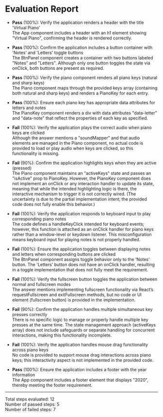 # Evaluation Report

- **Pass** (100%): Verify the application renders a header with the title 'Virtual Piano'  
  The App component includes a header with an h1 element showing "Virtual Piano", confirming the header is rendered correctly.

- **Pass** (100%): Confirm the application includes a button container with 'Notes' and 'Letters' toggle buttons  
  The BtnPanel component creates a container with two buttons labeled "Notes" and "Letters". Although only one button toggles the state via onClick, both buttons are present as required.

- **Pass** (100%): Verify the piano component renders all piano keys (natural and sharp keys)  
  The Piano component maps through the provided keys array (containing both natural and sharp keys) and renders a PianoKey for each entry.

- **Pass** (100%): Ensure each piano key has appropriate data attributes for letters and notes  
  The PianoKey component renders a div with data attributes "data-letter" and "data-note" that reflect the properties of each key as specified.

- **Fail** (100%): Verify the application plays the correct audio when piano keys are clicked  
  Although the answer mentions a "soundMapper" and that audio elements are managed in the Piano component, no actual code is provided to load or play audio when keys are clicked, so this functionality is missing.

- **Fail** (90%): Confirm the application highlights keys when they are active (pressed)  
  The Piano component maintains an "activeKeys" state and passes an "isActive" prop to PianoKey. However, the PianoKey component does not implement an onClick or any interaction handler to update its state, meaning that while the intended highlighting logic is there, the interactive mechanism to trigger it is not correctly wired. (The uncertainty is due to the partial implementation intent; the provided code does not fully enable this behavior.)

- **Fail** (100%): Verify the application responds to keyboard input to play corresponding piano notes  
  The code defines a handleKeyClick intended for keyboard events; however, this function is attached as an onClick handler for piano keys rather than a window-level or keydown listener. This misconfiguration means keyboard input for playing notes is not properly handled.

- **Fail** (100%): Ensure the application toggles between displaying notes and letters when corresponding buttons are clicked  
  The BtnPanel component assigns toggle behavior only to the 'Notes' button. The 'Letters' button does not have an onClick handler, resulting in a toggle implementation that does not fully meet the requirement.

- **Fail** (100%): Verify the fullscreen button toggles the application between normal and fullscreen modes  
  The answer mentions implementing fullscreen functionality via React’s requestFullscreen and exitFullscreen methods, but no code or UI element (fullscreen button) is provided in the implementation.

- **Fail** (90%): Confirm the application handles multiple simultaneous key presses correctly  
  There is no specific logic to manage or properly handle multiple key presses at the same time. The state management approach (activeKeys array) does not include safeguards or separate handling for concurrent interactions, making this functionality incomplete.

- **Fail** (100%): Verify the application handles mouse drag functionality across piano keys  
  No code is provided to support mouse drag interactions across piano keys; this interactivity aspect is not implemented in the provided code.

- **Pass** (100%): Ensure the application includes a footer with the year information  
  The App component includes a footer element that displays "2020", thereby meeting the footer requirement.

---

Total steps evaluated: 12  
Number of passed steps: 5  
Number of failed steps: 7